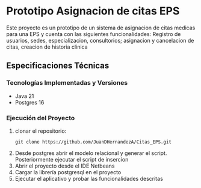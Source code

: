 # Prototipo Asignacion de citas EPS

Este proyecto es un prototipo de un sistema de asignacion de citas medicas para una EPS y cuenta con las siguientes funcionalidades:
Registro de usuarios, sedes, especializacion, consultorios; asignacion y cancelacion de citas, creacion de historia clinica 


## Especificaciones Técnicas

### Tecnologías Implementadas y Versiones
* Java 21
* Postgres 16


### Ejecución del Proyecto


1. clonar el repositorio:
   ```shell
   git clone https://github.com/JuanDHernandezA/Citas_EPS.git
    ```
2. Desde postgres abrir el modelo relacional y generar el script. Posteriormente ejecutar el script de insercion
3. Abrir el proyecto desde el IDE Netbeans
4. Cargar la librería postgresql en el proyecto
5. Ejecutar el aplicativo y probar las funcionalidades descritas
   
